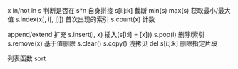 x in/not in s         判断是否在
s*n                   自身拼接
s[i:j:k]              截断
min(s) max(s)         获取最小/最大值
s.index(x[, i[, j]])  首次出现的索引
s.count(x)            计数

append/extend         扩充
s.insert(i, x)        插入(s[i:i] = [x]))
s.pop(i)              删除i索引
s.remove(x)           基于值删除
s.clear()
s.copy()              浅拷贝
del s[i:j:k]          删除指定片段


列表函数
sort
